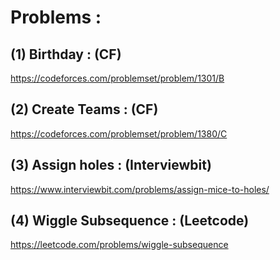 # Problems : 

## (1) Birthday : (CF)

https://codeforces.com/problemset/problem/1301/B

## (2) Create Teams : (CF)

https://codeforces.com/problemset/problem/1380/C

## (3) Assign holes : (Interviewbit)

https://www.interviewbit.com/problems/assign-mice-to-holes/

## (4) Wiggle Subsequence : (Leetcode)

https://leetcode.com/problems/wiggle-subsequence